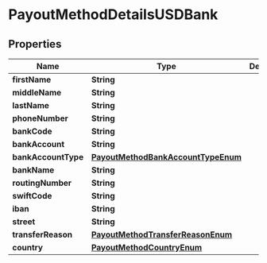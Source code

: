 

# PayoutMethodDetailsUSDBank

## Properties

Name | Type | Description | Notes
------------ | ------------- | ------------- | -------------
**firstName** | **String** |  | 
**middleName** | **String** |  |  [optional]
**lastName** | **String** |  | 
**phoneNumber** | **String** |  |  [optional]
**bankCode** | **String** |  |  [optional]
**bankAccount** | **String** |  |  [optional]
**bankAccountType** | [**PayoutMethodBankAccountTypeEnum**](PayoutMethodBankAccountTypeEnum.md) |  |  [optional]
**bankName** | **String** |  |  [optional]
**routingNumber** | **String** |  |  [optional]
**swiftCode** | **String** |  |  [optional]
**iban** | **String** |  |  [optional]
**street** | **String** |  |  [optional]
**transferReason** | [**PayoutMethodTransferReasonEnum**](PayoutMethodTransferReasonEnum.md) |  |  [optional]
**country** | [**PayoutMethodCountryEnum**](PayoutMethodCountryEnum.md) |  | 



